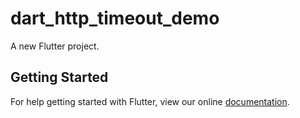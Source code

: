 # dart_http_timeout_demo

A new Flutter project.

## Getting Started

For help getting started with Flutter, view our online
[documentation](https://flutter.io/).
